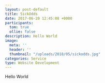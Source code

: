 ```yaml
---
layout: post-default
title: SickOdds
date: 2017-06-20 12:45:08 +0000
participants:
  tom: true
  ollie: false
description: Hello World
image:
  meta: ''
  header: ''
  thumbnail: "/uploads/2018/05/sickodds.jpg"
categories: Service
type: Website Development
---
```

Hello World